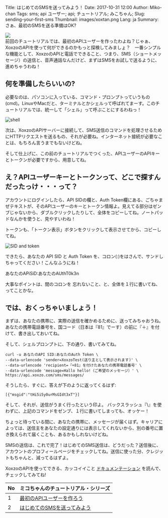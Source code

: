 Title: はじめてのSMSを送ってみよう！
Date: 2017-10-31 12:00
Author: Miko-chan
Tags: sms; api ユーザー; api; チュートリアル; みこちゃん;
Slug: sending-your-first-sms
Thumbnail: images/xoxtan.png
Lang: ja
Summary: さぁ、最初のSMSを送る準備はOK?

<div>
  <img src="https://blog.xoxzo.com/images/xoxtan.png" class="float-lg-right lg-width200 md-width300" style="margin: 0;">
</div>
<div class="lg-padding-top50 md-padding0">前回のチュートリアルでは、最初のAPIユーザーを作ったわよね？じゃぁ、XoxzoのAPIを使って何ができるのかもっと探検してみましょ？　一番シンプルな機能として、XoxzoのAPIと電話でできること、つまり、SMS（ショートメッセージ）の送信と、音声通話なんだけど、まずはSMSをお試しで送るように、進めちゃうわね！</div>
<div style="clear:both;"></div>

## 何を準備したらいいの?

必要なのは、パソコンに入っている、コマンド・プロンプトっていうもの(cmd)。LinuxやMacだと、ターミナルとかシェルって呼ばれてまーす。このチュートリアルでは、統一して「シェル」って呼ぶことにするわねっ！

![shell](/images/Tutorial/send-sms/shell.png)

次は、XoxzoのAPIサーバーに接続して、SMS送信のコマンドを処理させるためにHTTPリクエストを送るもの、それが必要ね。インターネット接続が必要なことは、もちろん言うまでもないけどね。


そして仕上げに、この前のチュートリアルでつくった、APIユーザーのAPIキーとトークンが必要ですから、用意してね。

## え？APIユーザーキーとトークンって、どこで探すんだったっけ・・・って？

アカウントにログインしたら、API SIDの欄と、Auth Token欄にある、ごちゃまぜテキストが、そのAPIユーザーのキーとトークン情報よ。見えてる部分はゼンブじゃないから、ダブルクリックしたりして、全体をコピーしてね。ノートパッドなんかを使うと、見やすいわね！

トークンも、「トークン表示」ボタンをクリックして表示させてから、コピーしてね。

![SID and token](/images/Tutorial/send-sms/sidtoken-ja.jpg)

できたら、あなたの API SID と Auth Token を、コロン(:)をはさんで、サンドしちゃってください！こんなふうにね！

あなたのAPiSiD:あなたのAUthT0k3n

大事なポイントは、間のコロンを 忘れないこと、と、全体を１行に書いてね、ってことかな。

## では、おくっちゃいましょう！

まずは、あなたの携帯に、実際の送信を確かめるために、送ってみちゃおうね。 あなたの携帯電話番号を、国コード（日本は『81』でーす）の前に『＋』を付けて、書き出しておいてね。

そして、シェルプロンプトに、下の通り、書いてみてね。

```
curl -u あなたのAPI SID:あなたのAuth Token \
--data-urlencode 'sender=XoxzoTest(送り主として表示されます)' \
--data-urlencode 'recipient=『+81』を付けたあなたの携帯電話番号' \
--data-urlencode 'message=Hallo hello!（ご希望のメッセージ）' \
https://api.xoxzo.com/sms/messages/
```

そうしたら、すぐに、答えが下のように返ってくるはず: 

`[{"msgid":"tHi5i5y0urMsGIdt3xT"}]`

そして、それが、送信がうまく行ったという印よ。
バックスラッシュ『\』を使わずに、上記のコマンドをゼンブ、１行に書いてしまっても、オッケー！

ちょっと待っている間に、あなたの携帯に、メッセージが届くはず。キャリアによっては、送信主をあなたの設定通りには表示してくれないから、別の番号に置き換えられて届くことも、あるかもしれないけどね。

SMSの送信は、これで完了！はじめてのSMS送信は、どうだった？送信後に、アカウントのプロフィールページをチェックしてね。送信に使った分、クレジットもちゃんと、減ってるはずよ。 

XoxzoのAPIを使ってできる、カッコイイこと [ドキュメンテーション](https://docs.xoxzo.com/ja/) を読んで、チェックしてみてね!

No | __ミコちゃんのチュートリアル・シリーズ__
----- | -------------------------------------
1 | [最初のAPIユーザーを作ろう](https://blog.xoxzo.com/ja/2017/10/13/create-your-first-apiuser/)
2 | [はじめてのSMSを送ってみよう](https://blog.xoxzo.com/ja/2017/10/31/sending-your-first-sms/)

